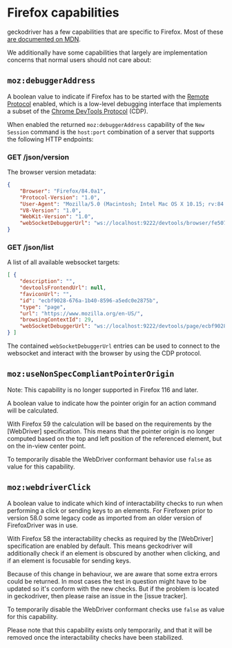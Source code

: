 # Firefox capabilities

geckodriver has a few capabilities that are specific to Firefox.
Most of these [are documented on MDN](https://developer.mozilla.org/en-US/docs/Web/WebDriver/Capabilities/firefoxOptions).

We additionally have some capabilities that largely are implementation
concerns that normal users should not care about:

## `moz:debuggerAddress`

A boolean value to indicate if Firefox has to be started with the
[Remote Protocol] enabled, which is a low-level debugging interface that
implements a subset of the [Chrome DevTools Protocol] (CDP).

When enabled the returned `moz:debuggerAddress` capability of the `New Session`
command is the `host:port` combination of a server that supports the following
HTTP endpoints:

### GET /json/version

The browser version metadata:

```json
{
    "Browser": "Firefox/84.0a1",
    "Protocol-Version": "1.0",
    "User-Agent": "Mozilla/5.0 (Macintosh; Intel Mac OS X 10.15; rv:84.0) Gecko/20100101 Firefox/84.0",
    "V8-Version": "1.0",
    "WebKit-Version": "1.0",
    "webSocketDebuggerUrl": "ws://localhost:9222/devtools/browser/fe507083-2960-a442-bbd7-7dfe1f111c05"
}
```

### GET /json/list

A list of all available websocket targets:

```json
[ {
    "description": "",
    "devtoolsFrontendUrl": null,
    "faviconUrl": "",
    "id": "ecbf9028-676a-1b40-8596-a5edc0e2875b",
    "type": "page",
    "url": "https://www.mozilla.org/en-US/",
    "browsingContextId": 29,
    "webSocketDebuggerUrl": "ws://localhost:9222/devtools/page/ecbf9028-676a-1b40-8596-a5edc0e2875b"
} ]
```

The contained `webSocketDebuggerUrl` entries can be used to connect to the
websocket and interact with the browser by using the CDP protocol.

[Remote Protocol]: /remote/index.rst
[Chrome DevTools Protocol]: https://chromedevtools.github.io/devtools-protocol/

## `moz:useNonSpecCompliantPointerOrigin`

Note: This capability is no longer supported in Firefox 116 and later.

A boolean value to indicate how the pointer origin for an action
command will be calculated.

With Firefox 59 the calculation will be based on the requirements
by the [WebDriver] specification. This means that the pointer origin
is no longer computed based on the top and left position of the
referenced element, but on the in-view center point.

To temporarily disable the WebDriver conformant behavior use `false`
as value for this capability.

## `moz:webdriverClick`

A boolean value to indicate which kind of interactability checks
to run when performing a click or sending keys to an elements. For
Firefoxen prior to version 58.0 some legacy code as imported from
an older version of FirefoxDriver was in use.

With Firefox 58 the interactability checks as required by the
[WebDriver] specification are enabled by default. This means
geckodriver will additionally check if an element is obscured by
another when clicking, and if an element is focusable for sending
keys.

Because of this change in behaviour, we are aware that some extra
errors could be returned. In most cases the test in question might
have to be updated so it's conform with the new checks. But if the
problem is located in geckodriver, then please raise an issue in
the [issue tracker].

To temporarily disable the WebDriver conformant checks use `false`
as value for this capability.

Please note that this capability exists only temporarily, and that
it will be removed once the interactability checks have been
stabilized.

